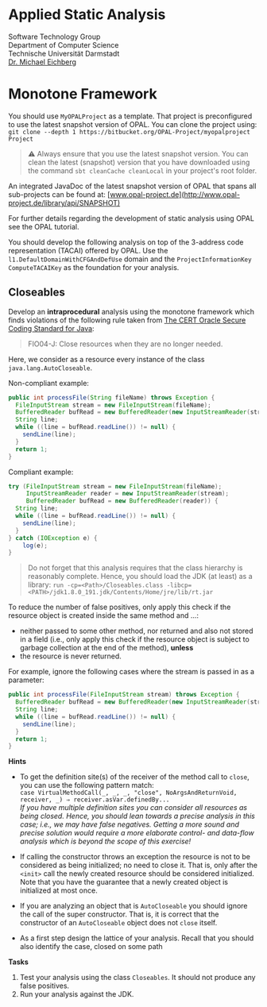 # Applied Static Analysis

Software Technology Group  
Department of Computer Science  
Technische Universität Darmstadt  
[Dr. Michael Eichberg](mailto:m.eichberg@me.com)

# Monotone Framework

You should use `MyOPALProject` as a template. That project is preconfigured to use the latest snapshot version of OPAL. You can clone the project using:  
`git clone --depth 1 https://bitbucket.org/OPAL-Project/myopalproject Project`

> ️⚠️ Always ensure that you use the latest snapshot version. You can clean the latest (snapshot) version that you have downloaded using the command `sbt cleanCache cleanLocal` in your project's root folder.

An integrated JavaDoc of the latest snapshot version of OPAL that spans all sub-projects can be found at:
[www.opal-project.de](http://www.opal-project.de/library/api/SNAPSHOT)

For further details regarding the development of static analysis using OPAL see the OPAL tutorial.

You should develop the following analysis on top of the 3-address code representation (TACAI) offered by OPAL. Use the `l1.DefaultDomainWithCFGAndDefUse` domain and the `ProjectInformationKey` `ComputeTACAIKey` as the foundation for your analysis.


## Closeables

Develop an __intraprocedural__ analysis using the monotone framework which finds violations of the following rule taken from [The CERT Oracle Secure Coding Standard for Java](https://wiki.sei.cmu.edu/confluence/display/java):

> FIO04-J: Close resources when they are no longer needed.

Here, we consider as a resource every instance of the class `java.lang.AutoCloseable`.

Non-compliant example:
```java
public int processFile(String fileName) throws Exception {
  FileInputStream stream = new FileInputStream(fileName);
  BufferedReader bufRead = new BufferedReader(new InputStreamReader(stream));
  String line;
  while ((line = bufRead.readLine()) != null) {
    sendLine(line);
  }
  return 1;
}
```

Compliant example:
```java
try (FileInputStream stream = new FileInputStream(fileName);
     InputStreamReader reader = new InputStreamReader(stream);
     BufferedReader bufRead = new BufferedReader(reader)) {
  String line;
  while ((line = bufRead.readLine()) != null) {
    sendLine(line);
  }
} catch (IOException e) {
    log(e);
}
```

> Do not forget that this analysis requires that the class hierarchy is reasonably complete. Hence, you should load the JDK (at least) as a library: `run -cp=<Path>/Closeables.class -libcp=<PATH>/jdk1.8.0_191.jdk/Contents/Home/jre/lib/rt.jar`

To reduce the number of false positives, only apply this check if the resource object is created inside the same method and ...:

- neither passed to some other method, nor returned and also not stored in a field (i.e., only apply this check if the resource object is subject to garbage collection at the end of the method), **unless**
- the resource is never returned.

For example, ignore the following cases where the stream is passed in as a parameter:
```java
public int processFile(FileInputStream stream) throws Exception {
  BufferedReader bufRead = new BufferedReader(new InputStreamReader(stream));
  String line;
  while ((line = bufRead.readLine()) != null) {
    sendLine(line);
  }
  return 1;
}
```

**Hints**

 - To get the definition site(s) of the receiver of the method call to `close`, you can use the following pattern match:  
`case VirtualMethodCall(_, _, _, "close", NoArgsAndReturnVoid, receiver, _) ⇒ receiver.asVar.definedBy...`  
 _If you have multiple definition sites you can consider all resources as being closed. Hence, you should lean towards a precise analysis in this case; i.e., we may have false negatives. Getting a more sound and precise solution would require a more elaborate control- and data-flow analysis which is beyond the scope of this exercise!_

 - If calling the constructor throws an exception the resource is not to be considered as being initialized; no need to close it. That is, only after the `<init>` call the newly created resource should be considered initialized. Note that you have the guarantee that a newly created object is initialized at most once.

 - If you are analyzing an object that is `AutoCloseable` you should ignore the call of the super constructor. That is, it is correct that the constructor of an `AutoCloseable` object does not `close` itself.

 - As a first step design the lattice of your analysis. Recall that you should also identify the case, closed on some path


**Tasks**

 1. Test your analysis using the class `Closeables`. It should not produce any false positives.
 1. Run your analysis against the JDK.

